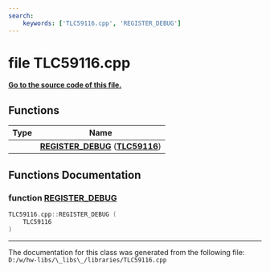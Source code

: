 ```yaml
---
search:
    keywords: ['TLC59116.cpp', 'REGISTER_DEBUG']
---
```


# file TLC59116.cpp

**[Go to the source code of this file.](_t_l_c59116_8cpp_source.md)**
## Functions

|Type|Name|
|-----|-----|
||[**REGISTER\_DEBUG**](_t_l_c59116_8cpp.md#1a122c9b4e037b9cf0f4fadca31af01ab0) (**[TLC59116](class_t_l_c59116.md)**) |


## Functions Documentation

### function <a id="1a122c9b4e037b9cf0f4fadca31af01ab0" href="#1a122c9b4e037b9cf0f4fadca31af01ab0">REGISTER\_DEBUG</a>

```cpp
TLC59116.cpp::REGISTER_DEBUG (
    TLC59116 
)
```





----------------------------------------
The documentation for this class was generated from the following file: `D:/w/hw-libs/\_libs\_/libraries/TLC59116.cpp`
